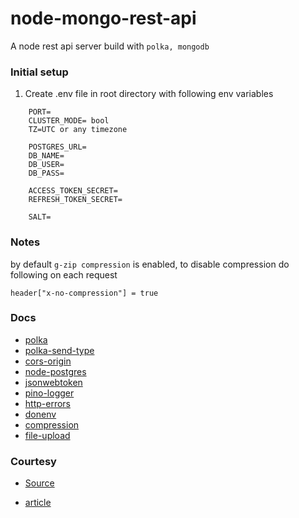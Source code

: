 # node-mongo-rest-api

A node rest api server build with `polka, mongodb`

### Initial setup

1. Create .env file in root directory with following env variables

```
    PORT=
    CLUSTER_MODE= bool
    TZ=UTC or any timezone

    POSTGRES_URL=
    DB_NAME=
    DB_USER=
    DB_PASS=

    ACCESS_TOKEN_SECRET=
    REFRESH_TOKEN_SECRET=

    SALT=
```

### Notes

by default `g-zip compression` is enabled, to disable compression do following on each request

```header
header["x-no-compression"] = true
```

### Docs

- [polka](https://github.com/lukeed/polka)
- [polka-send-type](https://www.npmjs.com/package/@polka/send-type)
- [cors-origin](https://github.com/expressjs/cors#readme)
- [node-postgres](https://node-postgres.com/)
- [jsonwebtoken](https://www.npmjs.com/package/jsonwebtoken)
- [pino-logger](https://github.com/pinojs/pino)
- [http-errors](https://github.com/jshttp/http-errors)
- [donenv](https://github.com/motdotla/dotenv)
- [compression](https://github.com/expressjs/compression)
- [file-upload](https://nodejspedia.com/en/tutorial/4080/file-upload)

### Courtesy

- [Source](https://blog.logrocket.com/setting-up-a-restful-api-with-node-js-and-postgresql-d96d6fc892d8/)

- [article](https://www.taniarascia.com/node-express-postgresql-heroku/#production-tips)
